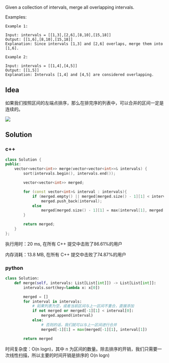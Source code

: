 Given a collection of intervals, merge all overlapping intervals.



Examples:

```
Example 1:

Input: intervals = [[1,3],[2,6],[8,10],[15,18]]
Output: [[1,6],[8,10],[15,18]]
Explanation: Since intervals [1,3] and [2,6] overlaps, merge them into [1,6].

Example 2:

Input: intervals = [[1,4],[4,5]]
Output: [[1,5]]
Explanation: Intervals [1,4] and [4,5] are considered overlapping.
```

## Idea

如果我们按照区间的左端点排序，那么在排完序的列表中，可以合并的区间一定是连续的。

![](https://pic.leetcode-cn.com/50417462969bd13230276c0847726c0909873d22135775ef4022e806475d763e-56-2.png)



## Solution

### c++

```c++
class Solution {
public:
    vector<vector<int>> merge(vector<vector<int>>& intervals) {
        sort(intervals.begin(), intervals.end());

        vector<vector<int>> merged;

        for (const vector<int>& interval : intervals){
            if (merged.empty() || merged[merged.size() - 1][1] < interval[0])
                merged.push_back(interval);
            else
                merged[merged.size() - 1][1] = max(interval[1], merged[merged.size() - 1][1]);
        }

        return merged;
    }
};
```

执行用时：20 ms, 在所有 C++ 提交中击败了86.61%的用户

内存消耗：13.8 MB, 在所有 C++ 提交中击败了74.87%的用户

### python

```python
class Solution:
    def merge(self, intervals: List[List[int]]) -> List[List[int]]:
        intervals.sort(key=lambda x: x[0])

        merged = []
        for interval in intervals:
            # 如果列表为空，或者当前区间与上一区间不重合，直接添加
            if not merged or merged[-1][1] < interval[0]:
                merged.append(interval)
            else:
                # 否则的话，我们就可以与上一区间进行合并
                merged[-1][1] = max(merged[-1][1], interval[1])

        return merged
```

时间复杂度：O(n logn)，其中 n 为区间的数量。除去排序的开销，我们只需要一次线性扫描，所以主要的时间开销是排序的 O(n logn)
